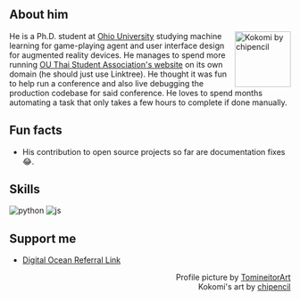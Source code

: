 ## About him

<a href="https://twitter.com/chipencil" target="_blank"><img align="right" width="100" alt="Kokomi by chipencil" src="https://i.imgur.com/Wva3UCK.jpg" /></a>

He is a Ph.D. student at [Ohio University](https://www.ohio.edu/) studying machine learning for game-playing agent and user interface design for augmented reality devices. He manages to spend more running [OU Thai Student Association's website](https://tsaou.page/) on its own domain (he should just use Linktree). He thought it was fun to help run a conference and also live debugging the production codebase for said conference. He loves to spend months automating a task that only takes a few hours to complete if done manually.

## Fun facts

- His contribution to open source projects so far are documentation fixes :joy:.

## Skills

![python](https://img.shields.io/badge/Python-3776AB?style=for-the-badge&logo=python&logoColor=white)
![js](https://img.shields.io/badge/JavaScript-F7DF1E?style=for-the-badge&logo=JavaScript&logoColor=white)

## Support me

- [Digital Ocean Referral Link](https://m.do.co/c/c88e9266cef8)

<div align="right">
  Profile picture by <a href="https://www.etsy.com/shop/TomineitorArt" target="_blank">TomineitorArt</a><br />
  Kokomi's art by <a href="https://twitter.com/chipencil" target="_blank">chipencil</a>
</div>

<!--

Oh hi there 👋. You are peeking behind the curtain aren't you. Since you are here I might as well
tell you more about myself.

<h4> languages </h4>

Here are the programming languages I know by type.

- General purpose/scripting : Python
- Functional : Haskell

Profile design inspired by https://github.com/zillastar

Don't know why I still keep this here --- 😂

**krerkkiat/krerkkiat** is a ✨ _special_ ✨ repository because its `README.md` (this file) appears on your GitHub profile.

Here are some ideas to get you started:

- 🔭 I’m currently working on ...
- 🌱 I’m currently learning ...
- 👯 I’m looking to collaborate on ...
- 🤔 I’m looking for help with ...
- 💬 Ask me about ...
- 📫 How to reach me: ...
- 😄 Pronouns: ...
- ⚡ Fun fact: ...
-->
